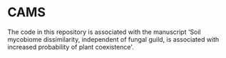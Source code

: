 # CAMS
The code in this repository is associated with the manuscript 'Soil mycobiome dissimilarity, independent of fungal guild, is associated with increased probability of plant coexistence'. 
